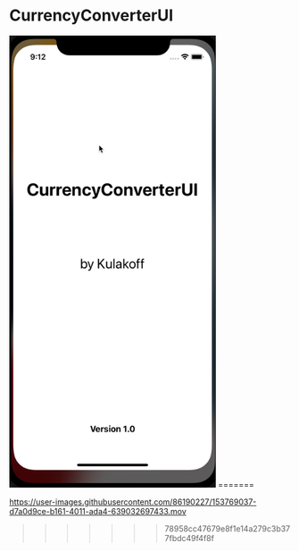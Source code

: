 # CurrencyConverterUI

<img src="https://github.com/UladzimirKulakou/CurrencyConverterUI/blob/main/Screen%20Shot%202022-02-13%20at%209.28.42%20PM.png" width="370" height="810" />
=======



https://user-images.githubusercontent.com/86190227/153769037-d7a0d9ce-b161-4011-ada4-639032697433.mov

>>>>>>> 78958cc47679e8f1e14a279c3b377fbdc49f4f8f
